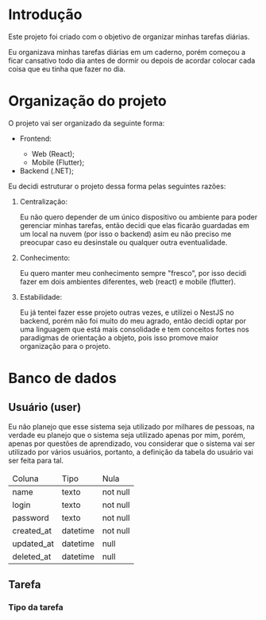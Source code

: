 <h1>Introdução</h1>

<p>Este projeto foi criado com o objetivo de organizar minhas tarefas diárias.</p>

<p>Eu organizava minhas tarefas diárias em um caderno, porém começou a ficar cansativo todo dia antes de dormir ou depois de acordar colocar cada coisa que eu tinha que fazer no dia.</p>

<h1>Organização do projeto</h1>

<p>O projeto vai ser organizado da seguinte forma:</p>

<ul>
  <li>
    <p>Frontend:</p>
    <ul>
      <li>Web (React);</li>
      <li>Mobile (Flutter);</li>
    </ul>
  </li>
  <li>Backend (.NET);</li>
</ul>

<p>Eu decidi estruturar o projeto dessa forma pelas seguintes razões:</p>

<ol>
  <li>
    <p>Centralização:</p>
    <p>Eu não quero depender de um único dispositivo ou ambiente para poder gerenciar minhas tarefas, então decidi que elas ficarão guardadas em um local na nuvem (por isso o backend) asim eu não preciso me preocupar caso eu desinstale ou qualquer outra eventualidade.</p>
  </li>
  <li>
    <p>Conhecimento:</p>
    <p>Eu quero manter meu conhecimento sempre "fresco", por isso decidi fazer em dois ambientes diferentes, web (react) e mobile (flutter).</p>
  </li>
  <li>
    <p>Estabilidade:</p>
    <p>Eu já tentei fazer esse projeto outras vezes, e utilizei o NestJS no backend, porém não foi muito do meu agrado, então decidi optar por uma linguagem que está mais consolidade e tem conceitos fortes nos paradigmas de orientação a objeto, pois isso promove maior organização para o projeto.</p>
  </li>
</ol>

<h1>Banco de dados</h1>

<h2>Usuário (user)</h2>

<p>Eu não planejo que esse sistema seja utilizado por milhares de pessoas, na verdade eu planejo que o sistema seja utilizado apenas por mim, porém, apenas por questões de aprendizado, vou considerar que o sistema vai ser utilizado por vários usuários, portanto, a definição da tabela do usuário vai ser feita para tal.</p>

<table>
  <thead>
    <tr>
      <td>Coluna</td>
      <td>Tipo</td>
      <td>Nula</td>
    </tr>
  </thead>
  <tbody>
    <tr>
      <td>name</td>
      <td>texto</td>
      <td>not null</td>
    </tr>
    <tr>
      <td>login</td>
      <td>texto</td>
      <td>not null</td>
    </tr>
    <tr>
      <td>password</td>
      <td>texto</td>
      <td>not null</td>
    </tr>
    <tr>
      <td>created_at</td>
      <td>datetime</td>
      <td>not null</td>
    </tr>
    <tr>
      <td>updated_at</td>
      <td>datetime</td>
      <td>null</td>
    </tr>
    <tr>
      <td>deleted_at</td>
      <td>datetime</td>
      <td>null</td>
    </tr>
  </tbody>
</table>

<h2>Tarefa</h2>

<h3>Tipo da tarefa</h3>
